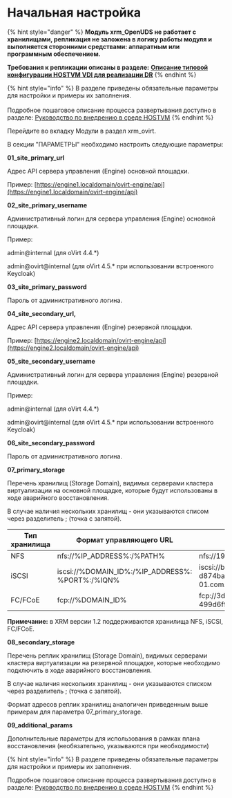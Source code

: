 # Начальная настройка

{% hint style="danger" %}
**Модуль xrm\_OpenUDS не работает с хранилищами, репликация не заложена в логику работы модуля и выполняется сторонними средствами: аппаратным или программным обеспечением.**&#x20;

**Требования к репликации описаны в разделе:** [**Описание типовой конфигурации HOSTVM VDI для реализации DR**](../modul-xrm\_openuds/opisanie-tipovoi-konfiguracii-hostvm-vdi-dlya-realizacii-dr.md)
{% endhint %}

{% hint style="info" %}
В разделе приведены обязательные параметры для настройки и примеры их заполнения.\
\
Подробное пошаговое описание процесса развертывания доступно в разделе: [Руководство по внедрению в среде HOSTVM](rukovodstvo-po-vnedreniyu-v-srede-hostvm.md)
{% endhint %}

Перейдите во вкладку Модули в раздел xrm\_ovirt.&#x20;

В секции "ПАРАМЕТРЫ" необходимо настроить следующие параметры:



**01\_site\_primary\_url**&#x20;

Адрес API сервера управления (Engine) основной площадки.&#x20;

Пример: [https://engine1.localdomain/ovirt-engine/api](https://engine1.localdomain/ovirt-engine/api)



**02\_site\_primary\_username**

Административный логин для сервера управления (Engine) основной площадки.&#x20;

Пример:&#x20;

admin@internal (для oVirt 4.4.\*)

admin@ovirt@internal (для oVirt 4.5.\* при использовании встроенного Keycloak)



**03\_site\_primary\_password**

Пароль от административного логина.



**04\_site\_secondary\_url,**&#x20;

Адрес API сервера управления (Engine) резервной площадки.&#x20;

Пример: [https://engine2.localdomain/ovirt-engine/api](https://engine2.localdomain/ovirt-engine/api)



**05\_site\_secondary\_username**

Административный логин для сервера управления (Engine) резервной площадки.&#x20;

Пример:&#x20;

admin@internal (для oVirt 4.4.\*)

admin@ovirt@internal (для oVirt 4.5.\* при использовании встроенного Keycloak)



**06\_site\_secondary\_password**

Пароль от административного логина.



**07\_primary\_storage**

Перечень хранилищ (Storage Domain), видимых серверами кластера виртуализации на основной площадке, которые будут использованы в ходе аварийного восстановления.

В случае наличия нескольких хранилищ - они указываются списом через разделитель ; (точка с запятой).

<table><thead><tr><th width="172">Тип хранилища</th><th width="263">Формат управляющего URL</th><th>Пример управляющего URL</th></tr></thead><tbody><tr><td>NFS</td><td>nfs://%IP_ADDRESS%:/%PATH%</td><td>nfs://192.168.0.1:/nfsdata</td></tr><tr><td>iSCSI</td><td>iscsi://%DOMAIN_ID%:/%IP_ADDRESS%: %PORT%:/%IQN%</td><td>iscsi://bcca8438-810f-4932-bf25-d874babd97b1:/192.168.0.1:3260:/iqn.2006-01.com.openfiler:vm-data1</td></tr><tr><td>FC/FCoE</td><td>fcp://%DOMAIN_ID%</td><td>fcp://3dd5d4c2-e9b8-4046-aa98-499d6f91cb19</td></tr></tbody></table>

**Примечание:** в XRM версии 1.2 поддерживаются хранилища NFS, iSCSI, FC/FCoE.



**08\_secondary\_storage**

Перечень реплик хранилищ (Storage Domain), видимых серверами кластера виртуализации на резервной площадке, которые необходимо подключить в ходе аварийного восстановления.

В случае наличия нескольких хранилищ - они указываются списком через разделитель ; (точка с запятой).

Формат адресов реплик хранилищ аналогичен приведенным выше примерам для параметра 07\_primary\_storage.



**09\_additional\_params**

Дополнительные параметры для использования в рамках плана восстановления (необязательно, указываются при необходимости)



{% hint style="info" %}
В разделе приведены обязательные параметры для настройки и примеры их заполнения.



Подробное пошаговое описание процесса развертывания доступно в разделе: [Руководство по внедрению в среде HOSTVM](rukovodstvo-po-vnedreniyu-v-srede-hostvm.md)
{% endhint %}
